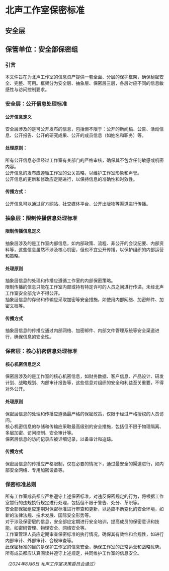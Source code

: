 # 北声工作室保密标准
## 安全层
## 保管单位：安全部保密组

### 引言
本文件旨在为北声工作室的信息资产提供一套全面、分层的保护框架，确保秘密安全、完整、可用。框架分为安全层、抽象层、保密层三层，各层对应不同的信息敏感性与访问控制要求。

### 安全层：公开信息处理标准
#### 公开信息定义
安全层涉及的是可公开发布的信息，包括但不限于：公开的新闻稿、公告、活动信息、公开报告、公开的研究成果、公开的成员信息（如姓名和职务）等。

#### 处理原则：
所有公开信息必须经过工作室有关部门的严格审核，确保其不包含任何敏感或机密内容。  
公开信息的发布应遵循工作室的公关策略，以维护工作室形象和声誉。  
公开信息的更新和修改应定期进行，以保持信息的准确性和时效性。

#### 传播方式：
公开信息可以通过官方网站、社交媒体平台、公开出版物等渠道进行传播。

### 抽象层：限制传播信息处理标准
#### 限制传播信息定义
抽象层涉及的是工作室内部信息，如内部政策、流程、非公开的会议纪要、内部资料等，这些信息虽然不涉及核心机密，但也不宜公开传播，以保护组织的内部运营和策略。

#### 处理原则
抽象层信息的处理和传播应遵循工作室的内部保密策略。  
限制传播的信息只能在工作室内部或持有特定许可的人员之间进行传递，未经北声工作室安全部允许不得公开。  
抽象层信息的存储和传输应采取加密等安全措施，如使用内部网络、加密邮件、加密文档等。

#### 传播方式
抽象层信息的传播应通过内部网络、加密邮件、内部文件管理系统等安全渠道进行，确保信息的安全性。

### 保密层：核心机密信息处理标准

#### 核心机密信息定义
保密层涉及的是工作室的核心机密信息，如财务数据、客户信息、产品设计、研发计划、战略规划、内部审计报告等，这些信息对组织的安全和利益至关重要，不得对外公开。

#### 处理原则
保密层信息的处理和传播应遵循最严格的保密政策，仅限于经过严格授权的人员访问。  
核心机密信息的存储和传输应采取最高级别的安全措施，包括但不限于物理隔离、多层加密、访问控制、安全审计等。  
保密层信息的访问记录应被详细记录，以备审计和追踪。

#### 传播方式
保密层信息的传播应严格限制，仅在必要的情况下，通过最安全的渠道进行，如内部安全网络、专用加密设备等。

### 保密标准总则

所有工作室成员都应严格遵守上述保密标准，对违反保密规定的行为，将根据工作室暂行的违规执行规定进行处理，包括但不限于警告、处分、革职等。  
安全部保密组应定期对保密标准进行审查和更新，以适应不断变化的安全环境，如新的法律法规、技术发展、国际安全形势等。  
对于涉及保密层的信息，安全部应定期进行安全培训，提高成员的保密意识和技能，如密码管理、物理安全、网络安全等。  
工作室管理人员应定期审查保密标准的执行情况，确保其有效性和合规性，如进行内部审计、外部审计、合规审查等。  
此保密标准的目的是保护工作室的信息安全，确保工作室的正常运营和战略优势。所有成员都应认真阅读并遵守上述规定，共同维护工作室的信息安全。

_（2024年8月6日 北声工作室决策委员会通过）_